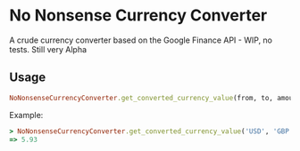 No Nonsense Currency Converter
==============================
A crude currency converter based on the Google Finance API - WIP, no tests. Still very Alpha

Usage
-----
```ruby
NoNonsenseCurrencyConverter.get_converted_currency_value(from, to, amount)
```
Example:
```ruby
> NoNonsenseCurrencyConverter.get_converted_currency_value('USD', 'GBP', 10)
=> 5.93
```

